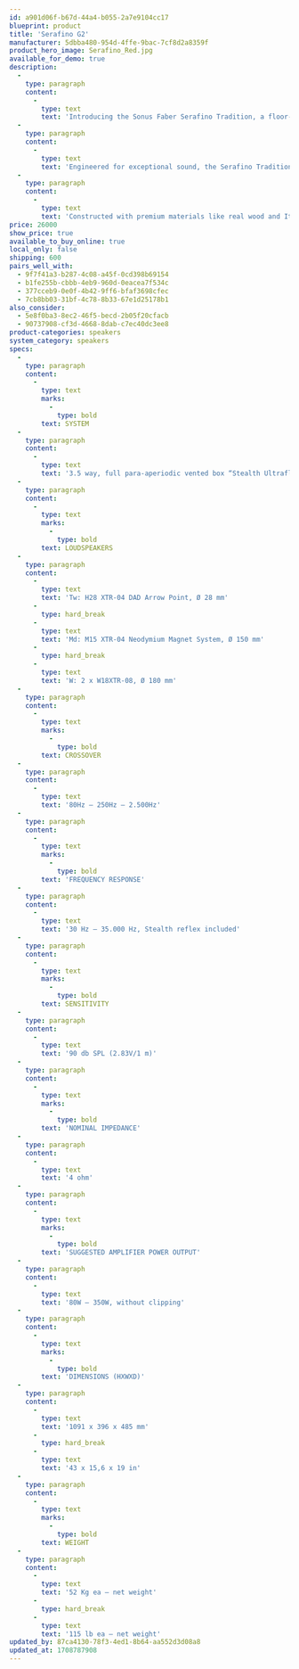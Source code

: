 ```yaml
---
id: a901d06f-b67d-44a4-b055-2a7e9104cc17
blueprint: product
title: 'Serafino G2'
manufacturer: 5dbba480-954d-4ffe-9bac-7cf8d2a8359f
product_hero_image: Serafino_Red.jpg
available_for_demo: true
description:
  -
    type: paragraph
    content:
      -
        type: text
        text: 'Introducing the Sonus Faber Serafino Tradition, a floor-standing speaker that combines the timeless elegance of Italian design with the pinnacle of acoustic performance. Part of the prestigious Homage Tradition series, the Serafino Tradition exemplifies Sonus Faber''s dedication to fusing superior sound quality with breathtaking design.'
  -
    type: paragraph
    content:
      -
        type: text
        text: 'Engineered for exceptional sound, the Serafino Tradition features an advanced loudspeaker system that delivers a rich, detailed soundstage. From classical to contemporary music, these speakers offer depth and vibrancy to any auditory experience.'
  -
    type: paragraph
    content:
      -
        type: text
        text: 'Constructed with premium materials like real wood and Italian leather, the Serafino Tradition is not only an auditory marvel but a visual masterpiece. The luxurious and elegant design embodies the craftsmanship and style iconic to Italian tradition.'
price: 26000
show_price: true
available_to_buy_online: true
local_only: false
shipping: 600
pairs_well_with:
  - 9f7f41a3-b287-4c08-a45f-0cd398b69154
  - b1fe255b-cbbb-4eb9-960d-0eacea7f534c
  - 377cceb9-0e0f-4b42-9ff6-bfaf3698cfec
  - 7cb8bb03-31bf-4c78-8b33-67e1d25178b1
also_consider:
  - 5e8f0ba3-8ec2-46f5-becd-2b05f20cfacb
  - 90737908-cf3d-4668-8dab-c7ec40dc3ee8
product-categories: speakers
system_category: speakers
specs:
  -
    type: paragraph
    content:
      -
        type: text
        marks:
          -
            type: bold
        text: SYSTEM
  -
    type: paragraph
    content:
      -
        type: text
        text: '3.5 way, full para-aperiodic vented box “Stealth Ultraflex” system and “Zero Vibration Transmission” technology'
  -
    type: paragraph
    content:
      -
        type: text
        marks:
          -
            type: bold
        text: LOUDSPEAKERS
  -
    type: paragraph
    content:
      -
        type: text
        text: 'Tw: H28 XTR-04 DAD Arrow Point, Ø 28 mm'
      -
        type: hard_break
      -
        type: text
        text: 'Md: M15 XTR-04 Neodymium Magnet System, Ø 150 mm'
      -
        type: hard_break
      -
        type: text
        text: 'W: 2 x W18XTR-08, Ø 180 mm'
  -
    type: paragraph
    content:
      -
        type: text
        marks:
          -
            type: bold
        text: CROSSOVER
  -
    type: paragraph
    content:
      -
        type: text
        text: '80Hz – 250Hz – 2.500Hz'
  -
    type: paragraph
    content:
      -
        type: text
        marks:
          -
            type: bold
        text: 'FREQUENCY RESPONSE'
  -
    type: paragraph
    content:
      -
        type: text
        text: '30 Hz – 35.000 Hz, Stealth reflex included'
  -
    type: paragraph
    content:
      -
        type: text
        marks:
          -
            type: bold
        text: SENSITIVITY
  -
    type: paragraph
    content:
      -
        type: text
        text: '90 db SPL (2.83V/1 m)'
  -
    type: paragraph
    content:
      -
        type: text
        marks:
          -
            type: bold
        text: 'NOMINAL IMPEDANCE'
  -
    type: paragraph
    content:
      -
        type: text
        text: '4 ohm'
  -
    type: paragraph
    content:
      -
        type: text
        marks:
          -
            type: bold
        text: 'SUGGESTED AMPLIFIER POWER OUTPUT'
  -
    type: paragraph
    content:
      -
        type: text
        text: '80W – 350W, without clipping'
  -
    type: paragraph
    content:
      -
        type: text
        marks:
          -
            type: bold
        text: 'DIMENSIONS (HXWXD)'
  -
    type: paragraph
    content:
      -
        type: text
        text: '1091 x 396 x 485 mm'
      -
        type: hard_break
      -
        type: text
        text: '43 x 15,6 x 19 in'
  -
    type: paragraph
    content:
      -
        type: text
        marks:
          -
            type: bold
        text: WEIGHT
  -
    type: paragraph
    content:
      -
        type: text
        text: '52 Kg ea – net weight'
      -
        type: hard_break
      -
        type: text
        text: '115 lb ea – net weight'
updated_by: 87ca4130-78f3-4ed1-8b64-aa552d3d08a8
updated_at: 1708787908
---
```

